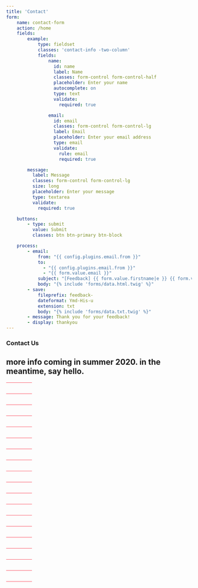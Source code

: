 ```yaml
---
title: 'Contact'
form:
    name: contact-form
    action: /home
    fields:
        example:
            type: fieldset
            classes: 'contact-info -two-column'
            fields:
                name:
                  id: name
                  label: Name
                  classes: form-control form-control-half
                  placeholder: Enter your name
                  autocomplete: on
                  type: text
                  validate:
                    required: true

                email:
                  id: email
                  classes: form-control form-control-lg
                  label: Email
                  placeholder: Enter your email address
                  type: email
                  validate:
                    rule: email
                    required: true

        message:
          label: Message
          classes: form-control form-control-lg
          size: long
          placeholder: Enter your message
          type: textarea
          validate:
            required: true

    buttons:
        - type: submit
          value: Submit
          classes: btn btn-primary btn-block

    process:
        - email:
            from: "{{ config.plugins.email.from }}"
            to:
              - "{{ config.plugins.email.from }}"
              - "{{ form.value.email }}"
            subject: "[Feedback] {{ form.value.firstname|e }} {{ form.value.lastname|e }}"
            body: "{% include 'forms/data.html.twig' %}"
        - save:
            fileprefix: feedback-
            dateformat: Ymd-His-u
            extension: txt
            body: "{% include 'forms/data.txt.twig' %}"
        - message: Thank you for your feedback!
        - display: thankyou
---
```


<h3 class="divot">Contact Us</h3>

<div class="body-wrap">
  <h2>
    more info
    coming in
    summer
    2020. in the
    meantime,
    say hello.
  </h2>
</div>

<svg class="offset -animate" width="70" height="541" viewBox="0 0 70 541" fill="none" xmlns="http://www.w3.org/2000/svg">
  <rect width="70" height="1" transform="matrix(-1 0 0 1 70 0)" fill="#FC4F60"/>
  <rect width="70" height="1" transform="matrix(-1 0 0 1 70 240)" fill="#FC4F60"/>
  <rect width="70" height="1" transform="matrix(-1 0 0 1 70 120)" fill="#FC4F60"/>
  <rect width="70" height="1" transform="matrix(-1 0 0 1 70 360)" fill="#FC4F60"/>
  <rect width="70" height="1" transform="matrix(-1 0 0 1 70 60)" fill="#FC4F60"/>
  <rect width="70" height="1" transform="matrix(-1 0 0 1 70 300)" fill="#FC4F60"/>
  <rect width="70" height="1" transform="matrix(-1 0 0 1 70 180)" fill="#FC4F60"/>
  <rect width="70" height="1" transform="matrix(-1 0 0 1 70 420)" fill="#FC4F60"/>
  <rect width="70" height="1" transform="matrix(-1 0 0 1 70 510)" fill="#FC4F60"/>
  <rect width="70" height="1" transform="matrix(-1 0 0 1 70 30)" fill="#FC4F60"/>
  <rect width="70" height="1" transform="matrix(-1 0 0 1 70 270)" fill="#FC4F60"/>
  <rect width="70" height="1" transform="matrix(-1 0 0 1 70 150)" fill="#FC4F60"/>
  <rect width="70" height="1" transform="matrix(-1 0 0 1 70 390)" fill="#FC4F60"/>
  <rect width="70" height="1" transform="matrix(-1 0 0 1 70 480)" fill="#FC4F60"/>
  <rect width="70" height="1" transform="matrix(-1 0 0 1 70 90)" fill="#FC4F60"/>
  <rect width="70" height="1" transform="matrix(-1 0 0 1 70 330)" fill="#FC4F60"/>
  <rect width="70" height="1" transform="matrix(-1 0 0 1 70 210)" fill="#FC4F60"/>
  <rect width="70" height="1" transform="matrix(-1 0 0 1 70 450)" fill="#FC4F60"/>
  <rect width="70" height="1" transform="matrix(-1 0 0 1 70 540)" fill="#FC4F60"/>
</svg>

